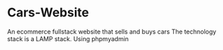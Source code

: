 # Cars-Website
An ecommerce fullstack website that sells and buys cars
The technology stack is a LAMP stack.
Using phpmyadmin
